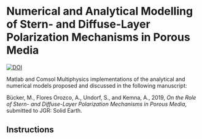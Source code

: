 # Numerical and Analytical Modelling of Stern- and Diffuse-Layer Polarization Mechanisms in Porous Media

[![DOI](https://zenodo.org/badge/DOI/10.5281/zenodo.3066177.svg)](https://doi.org/10.5281/zenodo.3066177)

Matlab and Comsol Multiphysics implementations of the analytical and numerical models proposed and discussed in the following manuscript:

Bücker, M., Flores Orozco, A., Undorf, S., and Kemna, A., 2019, *On the Role of Stern- and Diffuse-Layer Polarization
Mechanisms in Porous Media*, submitted to JGR: Solid Earth.

## Instructions
